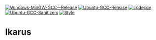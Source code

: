 [![Windows-MinGW-GCC--Release](https://github.com/rath3t/Ikarus/actions/workflows/windowsMinGW.yml/badge.svg)](https://github.com/rath3t/Ikarus/actions/workflows/windowsMinGW.yml)
[![Ubuntu-GCC-Release](https://github.com/rath3t/Ikarus/actions/workflows/ubuntu.yml/badge.svg)](https://github.com/rath3t/Ikarus/actions/workflows/ubuntu.yml)
[![codecov](https://codecov.io/gh/rath3t/Ikarus/branch/master/graph/badge.svg?token=8UZR0T8C8H)](https://codecov.io/gh/rath3t/Ikarus)
[![Ubuntu-GCC-Sanitizers](https://github.com/rath3t/Ikarus/actions/workflows/sanitizers.yml/badge.svg)](https://github.com/rath3t/Ikarus/actions/workflows/sanitizers.yml)
[![Style](https://github.com/rath3t/Ikarus/actions/workflows/style.yml/badge.svg)](https://github.com/rath3t/Ikarus/actions/workflows/style.yml)
# Ikarus
 

  
